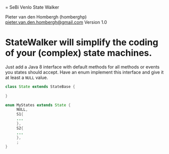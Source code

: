= SeBi Venlo State Walker

Pieter van den Hombergh (homberghp) <pieter.van.den.hombergh@gmail.com>
Version 1.0

# StateWalker will simplify the coding of your (complex) state machines.

Just add a Java 8 interface with default methods for all methods or events you states should accept. Have an enum implement this interface and give it at least  a `NULL` value.


```Java
class State extends StateBase {
	
}
```

```Java
enum MyStates extends State {
     NULL,
     S1{
     ...
     },
     S2{
     ...
     },
     ;
}
```
